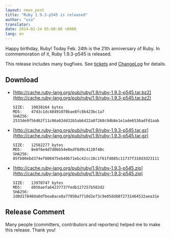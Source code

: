 ```yaml
---
layout: news_post
title: "Ruby 1.9.3-p545 is released"
author: "usa"
translator:
date: 2014-02-24 05:00:00 +0000
lang: en
---
```


Happy birthday, Ruby!
Today Feb. 24th is the 21th anniversary of Ruby.
In commemoration of it, Ruby 1.9.3-p545 is released.

This release includes many bugfixes.
See [tickets](https://bugs.ruby-lang.org/projects/ruby-193/issues?set_filter=1&amp;status_id=5)
and [ChangeLog](http://svn.ruby-lang.org/repos/ruby/tags/v1_9_3_545/ChangeLog) for details.

## Download

* [http://cache.ruby-lang.org/pub/ruby/1.9/ruby-1.9.3-p545.tar.bz2](http://cache.ruby-lang.org/pub/ruby/1.9/ruby-1.9.3-p545.tar.bz2)

      SIZE:   10038164 bytes
      MD5:    4743c1dc48491070bae8fc8b423bc1a7
      SHA256: 2533de9f56d62f11c06a02dd32b5ab6d22a8f268c94b8e1e1ade6536adfd1aab

* [http://cache.ruby-lang.org/pub/ruby/1.9/ruby-1.9.3-p545.tar.gz](http://cache.ruby-lang.org/pub/ruby/1.9/ruby-1.9.3-p545.tar.gz)

      SIZE:   12582277 bytes
      MD5:    8e8f6e4d7d0bb54e0edf8d9c4120f40c
      SHA256: 05fb00ebd374ef800475eb40b71ebc42cc18c1f61f4885c11737f310d3d23111

* [http://cache.ruby-lang.org/pub/ruby/1.9/ruby-1.9.3-p545.zip](http://cache.ruby-lang.org/pub/ruby/1.9/ruby-1.9.3-p545.zip)

      SIZE:   13970747 bytes
      MD5:    d056aefa64237737fedb127257b502d2
      SHA256: 2d0d17840da0dfbea8ace8a77050a7710d2ef3c9e05dd88f2731464532aea31e

## Release Comment

Many people (committers, contributors and reporters) helped me to make this release.
Thank you!
